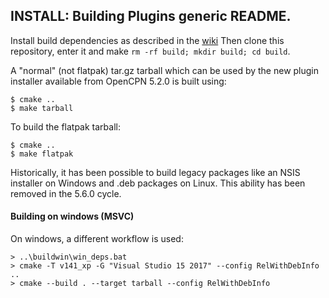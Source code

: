 ## INSTALL: Building Plugins generic README.

Install build dependencies as described in the
[wiki](https://github.com/Rasbats/managed_plugins/wiki/Local-Build)
Then clone this repository, enter it and make
`rm -rf build; mkdir build; cd build`.

A "normal" (not flatpak) tar.gz tarball which can be used by the new plugin
installer available from OpenCPN 5.2.0 is built using:

    $ cmake ..
    $ make tarball

To build the flatpak tarball:

    $ cmake ..
    $ make flatpak

Historically, it has been possible to build legacy packages like
an NSIS installer on Windows and .deb packages on Linux. This ability
has been removed in the 5.6.0 cycle.

#### Building on windows (MSVC)
On windows, a different workflow is used:

    > ..\buildwin\win_deps.bat
    > cmake -T v141_xp -G "Visual Studio 15 2017" --config RelWithDebInfo  ..
    > cmake --build . --target tarball --config RelWithDebInfo

